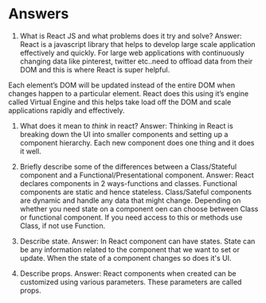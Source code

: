 # Answers

1.  What is React JS and what problems does it try and solve?
Answer: React is a javascript library that helps to develop large scale application effectively and quickly. For large web applications with continuously changing data like pinterest, twitter etc..need to offload data from their DOM and this is where React is super helpful.  

Each element’s DOM will be updated instead of the entire DOM when changes happen to a particular element. React does this using it’s engine called Virtual Engine and this helps take load off the DOM and scale applications rapidly and effectively.

1.  What does it mean to _think_ in react?
Answer: Thinking in React is breaking down the UI into smaller components and setting up a component hierarchy. Each new component does one thing and it does it well. 

1.  Briefly describe some of the differences between a Class/Stateful component and a Functional/Presentational component.
Answer: React declares components in 2 ways-functions and classes. Functional components are static and hence stateless. Class/Sateful components are dynamic and handle any data that might change. Depending on whether you need state on a component oen can choose between Class or functional component. If you need access to this or methods use Class, if not use Function.  

1.  Describe state.
Answer: In React component can have states. State can be any information related to the component that we want to set or update. When the state of a component changes so does it's UI.

1.  Describe props.
Answer: React components when created can be customized using various parameters. These parameters are called props.
